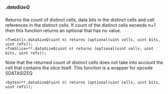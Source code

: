 ##### .dataSizeQ

Returns the count of distinct cells, data bits in the distinct cells and cell references in the distinct cells. If count of the distinct cells exceeds n+1 then this function returns an optional that has no value.
```
<TvmCell>.dataSizeQ(uint n) returns (optional(uint cells, uint bits, uint refs));
<TvmSlice>**.dataSizeQ(uint n) returns (optional(uint cells, uint bits, uint refs));
```
Note that the returned count of distinct cells does not take into account the cell that contains the slice itself. This function is a wrapper for opcode SDATASIZEQ
```
<bytes>**.dataSizeQ(uint n) returns (optional(uint cells, uint bits, uint refs));
```